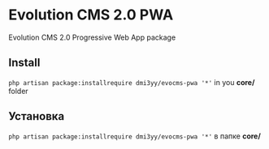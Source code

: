 # Evolution CMS 2.0 PWA
Evolution CMS 2.0 Progressive Web App package

## Install

`php artisan package:installrequire dmi3yy/evocms-pwa '*'` in you **core/** folder

## Установка  

`php artisan package:installrequire dmi3yy/evocms-pwa '*'` в папке **core/**

